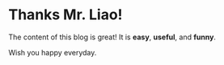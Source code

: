 # Thanks Mr. Liao!
The content of this blog is great! 
It is **easy**, **useful**, and **funny**. 

Wish you happy everyday.